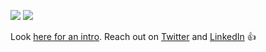 ![](https://github-readme-stats.vercel.app/api?include_all_commits=true&hide_title=true&username=daronyondem&count_private=true&show_icons=true&theme=graywhite) ![](https://github-readme-stats.vercel.app/api/top-langs/?username=daronyondem&layout=compact)

Look [here for an intro](https://daron.me/). Reach out on [Twitter](https://twitter.com/daronyondem) and [LinkedIn](https://www.linkedin.com/in/daronyondem/) 👍
